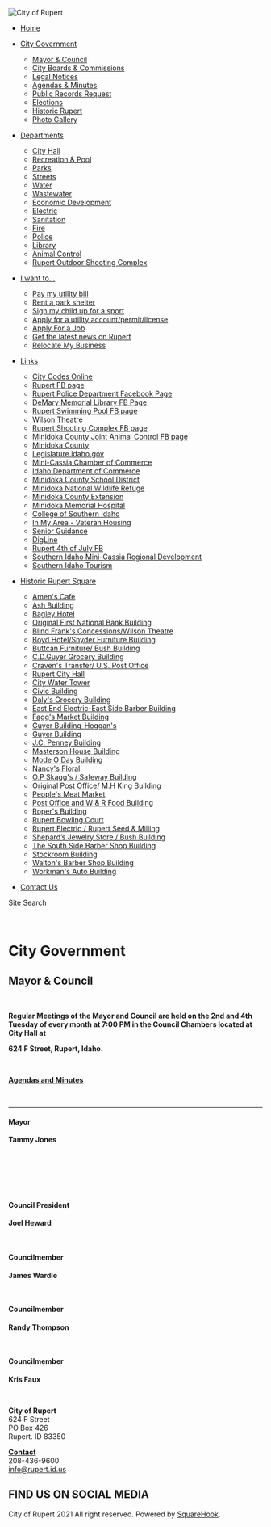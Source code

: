 ![City of Rupert](https://cdn-west.sqhk.co/rupertcity/2018/10/hdwhcjc/cityofrupert.png "City of Rupert")

- [Home](https://www.rupert-idaho.com)
- [City Government](https://www.rupert-idaho.com/city-government)
  
  - [Mayor &amp; Council](https://www.rupert-idaho.com/mayor-and-city-council)
  - [City Boards &amp; Commissions](https://www.rupert-idaho.com/city-boards-and-commissions)
  - [Legal Notices](https://www.rupert-idaho.com/legal-notices)
  - [Agendas &amp; Minutes](https://www.rupert-idaho.com/agendas-and-minutes)
  - [Public Records Request](https://www.rupert-idaho.com/public-records-request)
  - [Elections](https://www.rupert-idaho.com/elections)
  - [Historic Rupert](https://www.rupert-idaho.com/historic-rupert)
  - [Photo Gallery](https://www.rupert-idaho.com/gallery)
- [Departments](https://www.rupert-idaho.com/departments)
  
  - [City Hall](https://www.rupert-idaho.com/city-hall)
  - [Recreation &amp; Pool](https://www.rupert-idaho.com/recreation-and-pool)
  - [Parks](https://www.rupert-idaho.com/parks)
  - [Streets](https://www.rupert-idaho.com/streets)
  - [Water](https://www.rupert-idaho.com/water)
  - [Wastewater](https://www.rupert-idaho.com/wastewater)
  - [Economic Development](https://www.rupert-idaho.com/economic-development)
  - [Electric](https://www.rupert-idaho.com/electric)
  - [Sanitation](https://www.rupert-idaho.com/sanitation-department)
  - [Fire](https://www.rupert-idaho.com/fire)
  - [Police](https://www.rupert-idaho.com/police-department)
  - [Library](https://www.rupert-idaho.com/library)
  - [Animal Control](https://www.rupert-idaho.com/animal-control)
  - [Rupert Outdoor Shooting Complex](https://www.rupert-idaho.com/rupert-outdoor-shooting-complex)
- [I want to...](https://www.rupert-idaho.com/i-want-to)
  
  - [Pay my utility bill](https://otc.cdc.nicusa.com/Public2.aspx?portal=id&organization=City%20of%20Rupert)
  - [Rent a park shelter](https://cdn-west.sqhk.co/rupertcity/bghGPhc/ParkRental.xlsx-Sheet1.pdf)
  - [Sign my child up for a sport](https://rupert-idaho.com/recreation-and-pool)
  - [Apply for a utility account/permit/license](https://www.rupert-idaho.com/utility-account-application)
  - [Apply For a Job](https://www.rupert-idaho.com/apply-for-job-opportunities)
  - [Get the latest news on Rupert](https://www.rupert-idaho.com/news)
  - [Relocate My Business](https://www.rupert-idaho.com/economic-development)
- [Links](https://www.rupert-idaho.com/links)
  
  - [City Codes Online](https://codelibrary.amlegal.com/codes/rupertid/latest/overview)
  - [Rupert FB page](https://www.facebook.com/cityofrupert)
  - [Rupert Police Department Facebook Page](https://www.facebook.com/RupertPolice/?rf=884190191607032)
  - [DeMary Memorial Library FB Page](https://www.facebook.com/pg/DeMaryMemorialLibrary/about/?ref=page_internal)
  - [Rupert Swimming Pool FB page](https://www.facebook.com/Rupert-Swimming-Pool-1504107266469631)
  - [Wilson Theatre](https://www.historicwilsontheatre.com)
  - [Rupert Shooting Complex FB page](https://www.facebook.com/City-of-Rupert-Outdoor-Shooting-Complex-548510731888529)
  - [Minidoka County Joint Animal Control FB page](https://www.facebook.com/MinidokaJointPowersAnimalShelter)
  - [Minidoka County](https://www.facebook.com/places/Things-to-do-in-Rupert-Idaho/108468875844441/?entry_point=www_redirect&is_city_guide=0)
  - [Legislature.idaho.gov](https://legislature.idaho.gov)
  - [Mini-Cassia Chamber of Commerce](https://www.minicassiachamber.com)
  - [Idaho Department of Commerce](https://commerce.idaho.gov)
  - [Minidoka County School District](https://www.minidokaschools.org)
  - [Minidoka National Wildlife Refuge](https://www.fws.gov/refuge/minidoka)
  - [Minidoka County Extension](https://www.uidaho.edu/extension/county/minidoka)
  - [Minidoka Memorial Hospital](https://minidokamemorial.org)
  - [College of Southern Idaho](https://www.csi.edu)
  - [In My Area - Veteran Housing](https://veterans.idaho.gov)
  - [Senior Guidance](https://www.seniorguidance.org/assisted-living/idaho/rupert.html)
  - [DigLine](https://www.digline.com)
  - [Rupert 4th of July FB](https://www.facebook.com/places/Things-to-do-in-Rupert-Idaho/108468875844441/?entry_point=www_redirect&is_city_guide=0)
  - [Southern Idaho Mini-Cassia Regional Development](https://www.minicassiadevelopment.com)
  - [Southern Idaho Tourism](https://visitsouthidaho.com)
- [Historic Rupert Square](https://www.rupert-idaho.com/historicrupertsquare)
  
  - [Amen's Cafe](https://www.rupert-idaho.com/amens-cafe)
  - [Ash Building](https://www.rupert-idaho.com/ash-building)
  - [Bagley Hotel](https://www.rupert-idaho.com/bagley-hotel)
  - [Original First National Bank Building](https://www.rupert-idaho.com/map13)
  - [Blind Frank's Concessions/Wilson Theatre](https://www.rupert-idaho.com/blind-franks-concessions)
  - [Boyd Hotel/Snyder Furniture Building](https://www.rupert-idaho.com/boyd-hotel)
  - [Buttcan Furniture/ Bush Building](https://www.rupert-idaho.com/buttcan-furniture)
  - [C.D.Guyer Grocery Building](https://www.rupert-idaho.com/cd-guyer-grocery-building)
  - [Craven's Transfer/ U.S. Post Office](https://www.rupert-idaho.com/cravens-tower)
  - [Rupert City Hall](https://www.rupert-idaho.com/map19)
  - [City Water Tower](https://www.rupert-idaho.com/city-water-tower)
  - [Civic Building](https://www.rupert-idaho.com/civic-building)
  - [Daly's Grocery Building](https://www.rupert-idaho.com/dalys-grocery-building)
  - [East End Electric-East Side Barber Building](https://www.rupert-idaho.com/east-end-electric-building)
  - [Fagg's Market Building](https://www.rupert-idaho.com/faggs-market-building)
  - [Guyer Building-Hoggan's](https://www.rupert-idaho.com/map1101121)
  - [Guyer Building](https://www.rupert-idaho.com/map11011211)
  - [J.C. Penney Building](https://www.rupert-idaho.com/map110112111)
  - [Masterson House Building](https://www.rupert-idaho.com/map1101121111)
  - [Mode O Day Building](https://www.rupert-idaho.com/map110112111111)
  - [Nancy's Floral](https://www.rupert-idaho.com/map1101121111111)
  - [O.P Skagg's / Safeway Building](https://www.rupert-idaho.com/map11011211111111)
  - [Original Post Office/ M.H King Building](https://www.rupert-idaho.com/map11011211111)
  - [People's Meat Market](https://www.rupert-idaho.com/map110112111111111)
  - [Post Office and W &amp; R Food Building](https://www.rupert-idaho.com/map1101121111111111)
  - [Roper's Building](https://www.rupert-idaho.com/map11011211111111111)
  - [Rupert Bowling Court](https://www.rupert-idaho.com/map110112111111111111)
  - [Rupert Electric / Rupert Seed &amp; Milling](https://www.rupert-idaho.com/map1101121111111111111)
  - [Shepard’s Jewelry Store / Bush Building](https://www.rupert-idaho.com/map11011211111111111111)
  - [The South Side Barber Shop Building](https://www.rupert-idaho.com/map110112111111111111111)
  - [Stockroom Building](https://www.rupert-idaho.com/map1101121111111111111111)
  - [Walton's Barber Shop Building](https://www.rupert-idaho.com/map11011211111111111111111)
  - [Workman's Auto Building](https://www.rupert-idaho.com/map110112111111111111111111)
- [Contact Us](https://www.rupert-idaho.com/contact)

Site Search

 

# City Government

## Mayor &amp; Council

 

**Regular Meetings of the Mayor and Council are held on the 2nd and 4th Tuesday of every month at 7:00 PM in the Council Chambers located at City Hall at**

**624 F Street, Rupert, Idaho.** 

 

[**Agendas and Minutes**](https://rupertcity.squarehook.com/agendas-and-minutes)

 

* * *

#### Mayor

**Tammy Jones**

 

 

 

#### Council President

**Joel Heward**

 

#### Councilmember

**James Wardle**

 

#### Councilmember

**Randy Thompson**

 

#### Councilmember

**Kris Faux**

 

**City of Rupert**  
624 F Street  
PO Box 426  
Rupert. ID 83350

[**Contact**](https://www.rupert-idaho.com/contact)  
208-436-9600  
info@rupert.id.us

## FIND US ON SOCIAL MEDIA

City of Rupert 2021 All right reserved. Powered by [SquareHook](https://www.squarehook.com).